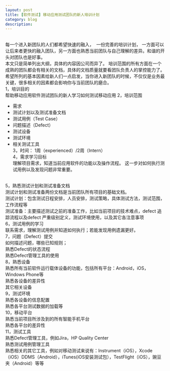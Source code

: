 ```yaml
---
layout: post
title: [软件测试] 移动应用测试团队的新人培训计划
category: blog
description: 
---
```

<br/>每一个进入新团队的人们都希望快速的融入， &nbsp;一份完善的培训计划， 一方面可以让后来者更快的融入团队，另一方面也熟悉当前团队与自己理解的差异。和谐的开头对团队也是好事。<br />
本文只是简单列出大纲，具体的内容因公司而异了。 培训范围的所有方面在一个成熟的团队都会有相关的文档，具体的文档质量就要看团队负责人的掌控能力了。希望所列的基本因素给新人们一点启发，当你进入新团队的时候，不仅仅是业务最关键，很多相关的因素都会影响你与当前团队的磨合。
<br />
1，培训目的<br />
帮助移动应用软件测试团队的新人学习如何测试移动应用
2，培训范围<br />
- 需求<br />
- 测试计划以及测试准备文档<br />
- 测试用例（Test Case）<br />
- 问题描述（Defect）<br />
- 测试设备<br />
- 测试环境<br />
- 相关测试工具<br />
3，时间： 1周（experienced）/2周（Intern）<br />
4，需求学习目标<br />
理解项目需求，知道当前应用软件的功能以及操作流程。 这一步对如何执行测试用例以及发现问题非常重要。
<br />
5，熟悉测试计划和测试准备文档<br />
测试计划和测试准备两份文档是当前团队所有项目的基础文档。<br />
测试计划：包含测试日程安排，人员安排，测试策略，具体测试方法，测试范围，工作流程等<br />
测试准备：主要描述测试之前的准备工作，比如当前项目的技术难点，defect 追踪流程以及defect 严重级别定义，测试环境使用，以及其它各注意事项<br />
6，测试用例的学习<br />
联系需求，理解测试用例并知道如何执行；若能发现用例遗漏更好。<br />
7，问题（Defect）提交<br />
如何描述问题，哪些已知规则；<br />
熟悉Defect的状态流程<br />
熟悉Defect管理工具的使用<br />
8，熟悉设备<br />
熟悉所有当前软件运行载体设备的功能，包括所有平台：Android，iOS，Windows Phone等<br />
熟悉各设备的差异性<br />
其它相关设备<br />
9，测试环境<br />
熟悉各设备的信息配置<br />
熟悉各平台测试数据的加载等<br />
10，移动平台<br />
熟悉当前项目所涉及到的所有智能手机平台<br />
熟悉各平台的差异性<br />
11，测试工具<br />
熟悉Defect管理工具，例如Jira，HP Quality Center<br />
熟悉测试用例管理工具<br />
熟悉相关的其它工具，例如对移动测试来说有：Instrument（iOS），Xcode（iOS）DDMS（Android），iTunes(iOS安装测试包），TestFlight（iOS），豌豆夹（Android）等等


[Angelia]:    http://angeliaw.github.com  "Angelia"
